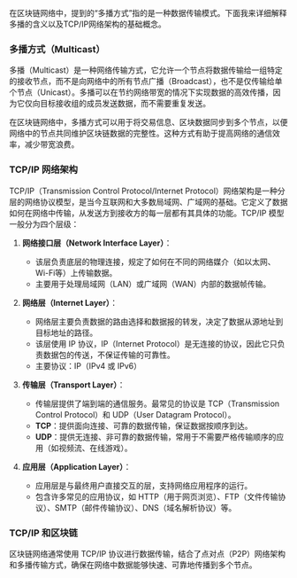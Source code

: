 在区块链网络中，提到的“多播方式”指的是一种数据传输模式。下面我来详细解释多播的含义以及TCP/IP网络架构的基础概念。

### 多播方式（Multicast）
多播（Multicast）是一种网络传输方式，它允许一个节点将数据传输给一组特定的接收节点，而不是向网络中的所有节点广播（Broadcast），也不是仅传输给单个节点（Unicast）。多播可以在节约网络带宽的情况下实现数据的高效传播，因为它仅向目标接收组的成员发送数据，而不需要重复发送。

在区块链网络中，多播方式可以用于将交易信息、区块数据同步到多个节点，以便网络中的节点共同维护区块链数据的完整性。这种方式有助于提高网络的通信效率，减少带宽浪费。

### TCP/IP 网络架构
TCP/IP（Transmission Control Protocol/Internet Protocol）网络架构是一种分层的网络协议模型，是当今互联网和大多数局域网、广域网的基础。它定义了数据如何在网络中传输，从发送方到接收方的每一层都有其具体的功能。TCP/IP 模型一般分为四个层级：

1. **网络接口层（Network Interface Layer）**：
   - 该层负责底层的物理连接，规定了如何在不同的网络媒介（如以太网、Wi-Fi等）上传输数据。
   - 主要用于处理局域网（LAN）或广域网（WAN）内部的数据帧传输。

2. **网络层（Internet Layer）**：
   - 网络层主要负责数据的路由选择和数据报的转发，决定了数据从源地址到目标地址的路径。
   - 该层使用 IP 协议，IP（Internet Protocol）是无连接的协议，因此它只负责数据包的传送，不保证传输的可靠性。
   - 主要协议：IP（IPv4 或 IPv6）

3. **传输层（Transport Layer）**：
   - 传输层提供了端到端的通信服务。最常见的协议是 TCP（Transmission Control Protocol）和 UDP（User Datagram Protocol）。
   - **TCP**：提供面向连接、可靠的数据传输，保证数据按顺序到达。
   - **UDP**：提供无连接、非可靠的数据传输，常用于不需要严格传输顺序的应用（如视频流、在线游戏）。

4. **应用层（Application Layer）**：
   - 应用层是与最终用户直接交互的层，支持网络应用程序的运行。
   - 包含许多常见的应用协议，如 HTTP（用于网页浏览）、FTP（文件传输协议）、SMTP（邮件传输协议）、DNS（域名解析协议）等。

### TCP/IP 和区块链
区块链网络通常使用 TCP/IP 协议进行数据传输，结合了点对点（P2P）网络架构和多播传输方式，确保在网络中数据能够快速、可靠地传播到多个节点。